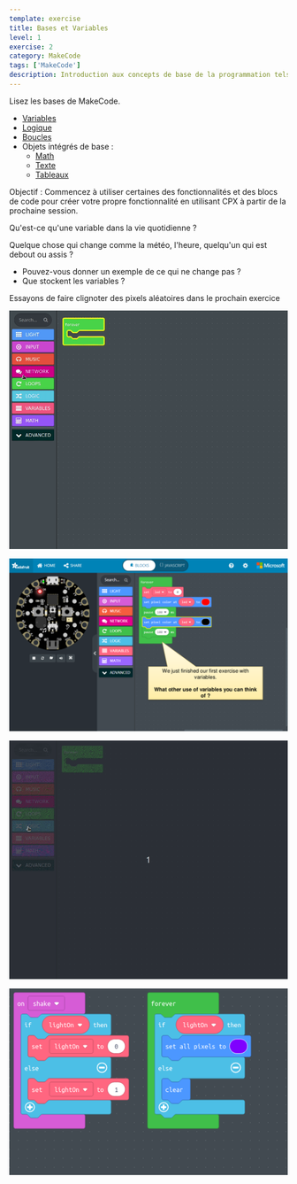 ```yaml
---
template: exercise
title: Bases et Variables
level: 1
exercise: 2
category: MakeCode
tags: ['MakeCode']
description: Introduction aux concepts de base de la programmation tels que les variables, la logique et les boucles !
---
```


Lisez les bases de MakeCode.

- [Variables](https://makecode.adafruit.com/blocks/variables)
- [Logique](https://makecode.adafruit.com/blocks/logic)
- [Boucles](https://makecode.adafruit.com/blocks/loops)
- Objets intégrés de base :
  - [Math](https://makecode.adafruit.com/reference/math)
  - [Texte](https://makecode.adafruit.com/reference/text)
  - [Tableaux](https://makecode.adafruit.com/reference/arrays)

Objectif : Commencez à utiliser certaines des fonctionnalités et des blocs de code pour créer votre propre fonctionnalité en utilisant CPX à partir de la prochaine session.

Qu'est-ce qu'une variable dans la vie quotidienne ?

Quelque chose qui change comme la météo, l'heure, quelqu'un qui est debout ou assis ?

- Pouvez-vous donner un exemple de ce qui ne change pas ?
- Que stockent les variables ?

Essayons de faire clignoter des pixels aléatoires dans le prochain exercice

![variable](session2.gif)

![variable écran 12](e2-12.png)

![codage lightOn](lightOn.gif)

![lightOn](lightOn.png)
